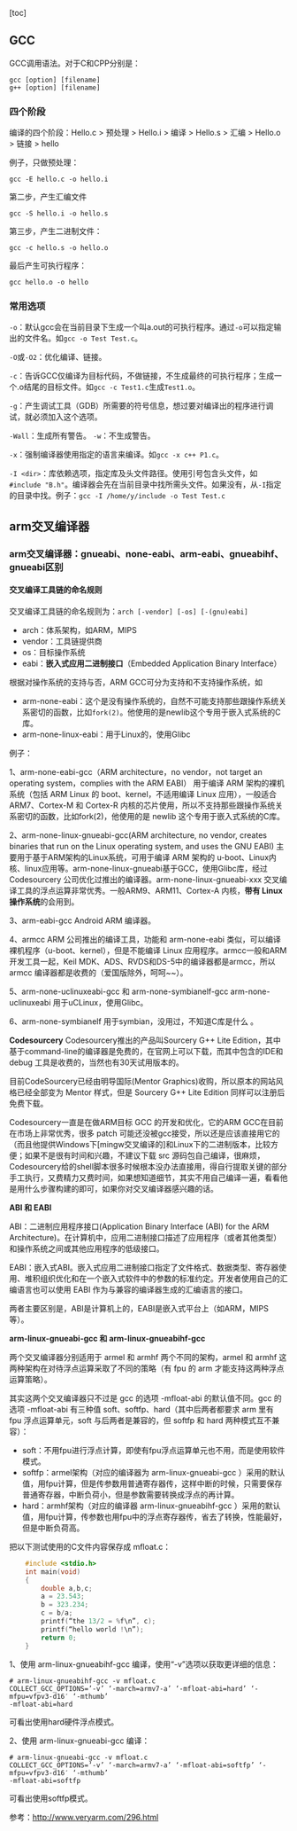 [toc]

## GCC

GCC调用语法。对于C和CPP分别是：

    gcc [option] [filename]
    g++ [option] [filename]


### 四个阶段

编译的四个阶段：Hello.c > 预处理 > Hello.i > 编译 > Hello.s > 汇编 > Hello.o > 链接 > hello

例子，只做预处理：

	gcc -E hello.c -o hello.i

第二步，产生汇编文件

	gcc -S hello.i -o hello.s

第三步，产生二进制文件：

	gcc -c hello.s -o hello.o

最后产生可执行程序：

	gcc hello.o -o hello


### 常用选项

`-o`：默认gcc会在当前目录下生成一个叫a.out的可执行程序。通过`-o`可以指定输出的文件名。如`gcc -o Test Test.c`。

`-O`或`-O2`：优化编译、链接。

`-c`：告诉GCC仅编译为目标代码，不做链接，不生成最终的可执行程序；生成一个.o结尾的目标文件。如`gcc -c Test1.c`生成`Test1.o`。

`-g`：产生调试工具（GDB）所需要的符号信息，想过要对编译出的程序进行调试，就必须加入这个选项。

`-Wall`：生成所有警告。
`-w`：不生成警告。

`-x`：强制编译器使用指定的语言来编译。如`gcc -x c++ P1.c`。

`-I <dir>`：库依赖选项，指定库及头文件路径。使用引号包含头文件，如`#include "B.h"`。编译器会先在当前目录中找所需头文件。如果没有，从`-I`指定的目录中找。例子：`gcc -I /home/y/include -o Test Test.c`


## arm交叉编译器

### arm交叉编译器：gnueabi、none-eabi、arm-eabi、gnueabihf、gnueabi区别

#### 交叉编译工具链的命名规则

交叉编译工具链的命名规则为：`arch [-vendor] [-os] [-(gnu)eabi]`

- arch：体系架构，如ARM，MIPS
- vendor：工具链提供商
- os：目标操作系统
- eabi：**嵌入式应用二进制接口**（Embedded Application Binary Interface）

根据对操作系统的支持与否，ARM GCC可分为支持和不支持操作系统，如

- arm-none-eabi：这个是没有操作系统的，自然不可能支持那些跟操作系统关系密切的函数，比如`fork(2)`。他使用的是newlib这个专用于嵌入式系统的C库。
- arm-none-linux-eabi：用于Linux的，使用Glibc

例子：

1、arm-none-eabi-gcc（ARM architecture，no vendor，not target an operating system，complies with the ARM EABI）
用于编译 ARM 架构的裸机系统（包括 ARM Linux 的 boot、kernel，不适用编译 Linux 应用），一般适合 ARM7、Cortex-M 和 Cortex-R 内核的芯片使用，所以不支持那些跟操作系统关系密切的函数，比如fork(2)，他使用的是 newlib 这个专用于嵌入式系统的C库。

2、arm-none-linux-gnueabi-gcc(ARM architecture, no vendor, creates binaries that run on the Linux operating system, and uses the GNU EABI)
主要用于基于ARM架构的Linux系统，可用于编译 ARM 架构的 u-boot、Linux内核、linux应用等。arm-none-linux-gnueabi基于GCC，使用Glibc库，经过 Codesourcery 公司优化过推出的编译器。arm-none-linux-gnueabi-xxx 交叉编译工具的浮点运算非常优秀。一般ARM9、ARM11、Cortex-A 内核，**带有 Linux 操作系统**的会用到。

3、arm-eabi-gcc
Android ARM 编译器。

4、armcc
ARM 公司推出的编译工具，功能和 arm-none-eabi 类似，可以编译裸机程序（u-boot、kernel），但是不能编译 Linux 应用程序。armcc一般和ARM开发工具一起，Keil MDK、ADS、RVDS和DS-5中的编译器都是armcc，所以 armcc 编译器都是收费的（爱国版除外，呵呵~~）。

5、arm-none-uclinuxeabi-gcc 和 arm-none-symbianelf-gcc
arm-none-uclinuxeabi 用于uCLinux，使用Glibc。

6、arm-none-symbianelf 用于symbian，没用过，不知道C库是什么 。

**Codesourcery**
Codesourcery推出的产品叫Sourcery G++ Lite Edition，其中基于command-line的编译器是免费的，在官网上可以下载，而其中包含的IDE和debug 工具是收费的，当然也有30天试用版本的。

目前CodeSourcery已经由明导国际(Mentor Graphics)收购，所以原本的网站风格已经全部变为 Mentor 样式，但是 Sourcery G++ Lite Edition 同样可以注册后免费下载。

Codesourcery一直是在做ARM目标 GCC 的开发和优化，它的ARM GCC在目前在市场上非常优秀，很多 patch 可能还没被gcc接受，所以还是应该直接用它的（而且他提供Windows下[mingw交叉编译的]和Linux下的二进制版本，比较方便；如果不是很有时间和兴趣，不建议下载 src 源码包自己编译，很麻烦，Codesourcery给的shell脚本很多时候根本没办法直接用，得自行提取关键的部分手工执行，又费精力又费时间，如果想知道细节，其实不用自己编译一遍，看看他是用什么步骤构建的即可，如果你对交叉编译器感兴趣的话。

**ABI 和 EABI**

ABI：二进制应用程序接口(Application Binary Interface (ABI) for the ARM Architecture)。在计算机中，应用二进制接口描述了应用程序（或者其他类型）和操作系统之间或其他应用程序的低级接口。

EABI：嵌入式ABI。嵌入式应用二进制接口指定了文件格式、数据类型、寄存器使用、堆积组织优化和在一个嵌入式软件中的参数的标准约定。开发者使用自己的汇编语言也可以使用 EABI 作为与兼容的编译器生成的汇编语言的接口。

两者主要区别是，ABI是计算机上的，EABI是嵌入式平台上（如ARM，MIPS等）。

**arm-linux-gnueabi-gcc 和 arm-linux-gnueabihf-gcc**

两个交叉编译器分别适用于 armel 和 armhf 两个不同的架构，armel 和 armhf 这两种架构在对待浮点运算采取了不同的策略（有 fpu 的 arm 才能支持这两种浮点运算策略）。

其实这两个交叉编译器只不过是 gcc 的选项 -mfloat-abi 的默认值不同。gcc 的选项 -mfloat-abi 有三种值 soft、softfp、hard（其中后两者都要求 arm 里有 fpu 浮点运算单元，soft 与后两者是兼容的，但 softfp 和 hard 两种模式互不兼容）：

- soft：不用fpu进行浮点计算，即使有fpu浮点运算单元也不用，而是使用软件模式。
- softfp：armel架构（对应的编译器为 arm-linux-gnueabi-gcc ）采用的默认值，用fpu计算，但是传参数用普通寄存器传，这样中断的时候，只需要保存普通寄存器，中断负荷小，但是参数需要转换成浮点的再计算。
- hard：armhf架构（对应的编译器 arm-linux-gnueabihf-gcc ）采用的默认值，用fpu计算，传参数也用fpu中的浮点寄存器传，省去了转换，性能最好，但是中断负荷高。

把以下测试使用的C文件内容保存成 mfloat.c：

```c
    #include <stdio.h>
    int main(void)
    {
        double a,b,c;
        a = 23.543;
        b = 323.234;
        c = b/a;
        printf(“the 13/2 = %f\n”, c);
        printf(“hello world !\n”);
        return 0;
    }
```

1、使用 arm-linux-gnueabihf-gcc 编译，使用“-v”选项以获取更详细的信息：

    # arm-linux-gnueabihf-gcc -v mfloat.c
    COLLECT_GCC_OPTIONS=’-v’ ‘-march=armv7-a’ ‘-mfloat-abi=hard’ ‘-mfpu=vfpv3-d16′ ‘-mthumb’
    -mfloat-abi=hard

可看出使用hard硬件浮点模式。

2、使用 arm-linux-gnueabi-gcc 编译：

    # arm-linux-gnueabi-gcc -v mfloat.c
    COLLECT_GCC_OPTIONS=’-v’ ‘-march=armv7-a’ ‘-mfloat-abi=softfp’ ‘-mfpu=vfpv3-d16′ ‘-mthumb’
    -mfloat-abi=softfp

可看出使用softfp模式。

参考：http://www.veryarm.com/296.html


